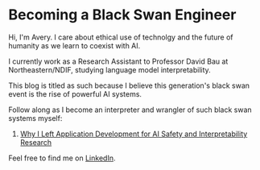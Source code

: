 # Becoming a Black Swan Engineer

Hi, I'm Avery. I care about ethical use of technolgy and the future of humanity as we learn to coexist with AI.

I currently work as a Research Assistant to Professor David Bau at Northeastern/NDIF, studying language model interpretability.

This blog is titled as such because I believe this generation's black swan event is the rise of powerful AI systems.

Follow along as I become an interpreter and wrangler of such black swan systems myself:

1. [Why I Left Application Development for AI Safety and Interpretability Research](/2025/09/18/Why-I-Left-Application-Development-for-AI-Safety-and-Interpretability-Research.html)

Feel free to find me on [LinkedIn](https://linkedin.com/in/averyyen/).
